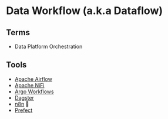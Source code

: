 # Data Workflow (a.k.a Dataflow)

## Terms

- Data Platform Orchestration

## Tools

- [Apache Airflow](/apache/airflow.md)
- [Apache NiFi](/apache/nifi.md)
- [Argo Workflows](/argo/workflows.md)
- [Dagster](/dagster.md)
- [n8n](/n8n.md) 🌟
- [Prefect](/prefect.md)

<!--
AWS Step Functions
Buildbase
Kedro

https://github.com/bpmn-io/bpmn-js
https://camunda.com/
https://github.com/activepieces/activepieces
-->
